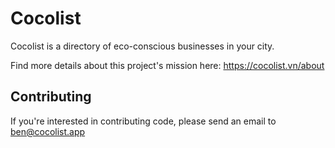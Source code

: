 # Cocolist

Cocolist is a directory of eco-conscious businesses in your city.

Find more details about this project's mission here: https://cocolist.vn/about

## Contributing

If you're interested in contributing code, please send an email to ben@cocolist.app
